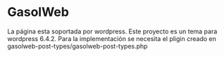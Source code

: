 # GasolWeb
La página esta soportada por wordpress. Este proyecto es un tema para wordpress 6.4.2.
Para la implementación se necesita el pligin creado en gasolweb-post-types/gasolweb-post-types.php


